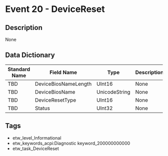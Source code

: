 # Event 20 - DeviceReset

## Description
None

## Data Dictionary
|Standard Name|Field Name|Type|Description|Sample Value|
|---|---|---|---|---|
|TBD|DeviceBiosNameLength|UInt16|None|`None`|
|TBD|DeviceBiosName|UnicodeString|None|`None`|
|TBD|DeviceResetType|UInt16|None|`None`|
|TBD|Status|UInt32|None|`None`|

## Tags
* etw_level_Informational
* etw_keywords_acpi:Diagnostic keyword_200000000000
* etw_task_DeviceReset